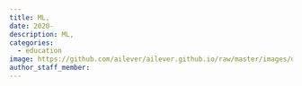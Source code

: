 ```yaml
---
title: ML,
date: 2020-
description: ML, 
categories:
  - education
image: https://github.com/ailever/ailever.github.io/raw/master/images/unsplash/gray_Machine_Learning.png
author_staff_member:
---
```



